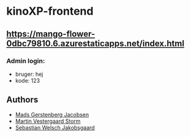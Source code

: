 # kinoXP-frontend

## https://mango-flower-0dbc79810.6.azurestaticapps.net/index.html
### Admin login:
- bruger: hej
- kode: 123

## Authors

- [Mads Gerstenberg Jacobsen](https://github.com/SkynetHD)
- [Martin Vestergaard Storm](https://github.com/MartinVStorm)
- [Sebastian Welsch Jakobsgaard](https://github.com/sebwelsch)
